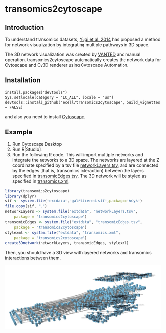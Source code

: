 # transomics2cytoscape

## Introduction

To understand transomics datasets, [Yugi et al.
2014](https://pubmed.ncbi.nlm.nih.gov/25131207)
has proposed a method for network visualization
by integrating multiple pathways in 3D space.

The 3D network visualization was created by
[VANTED](https://pubmed.ncbi.nlm.nih.gov/23140568)
and manual operation. transomics2cytoscape automatically
creates the network data for Cytoscape and
[Cy3D](http://apps.cytoscape.org/apps/cy3d) renderer
using
[Cytoscape Automation](https://pubmed.ncbi.nlm.nih.gov/31477170).

## Installation

```{R}
install.packages("devtools")
Sys.setlocale(category = "LC_ALL", locale = "us")
devtools::install_github("ecell/transomics2cytoscape", build_vignettes = FALSE)
```

and also you need to install [Cytoscape](https://cytoscape.org/).

## Example

1. Run Cytoscape Desktop
2. Run R[Studio].
3. Run the following R code. This will import multiple networks and integrate the networks to a 3D space. The networks are layered at the Z coordinate specified by a tsv file [networkLayers.tsv](./inst/extdata/networkLayers.tsv), and are connected by the edges (that is, transomics interaction) between the layers specified in [transomicEdges.tsv](./inst/extdata/transomicEdges.tsv). The 3D network will be styled as specified in [transomics.xml](./inst/extdata/transomics.xml).

```R
library(transomics2cytoscape)
library(dplyr)
sif <- system.file("extdata","galFiltered.sif",package="RCy3")
file.copy(sif, ".")
networkLayers <- system.file("extdata", "networkLayers.tsv",
    package = "transomics2cytoscape")
transomicEdges <- system.file("extdata", "transomicEdges.tsv",
    package = "transomics2cytoscape")
stylexml <- system.file("extdata", "transomics.xml",
    package = "transomics2cytoscape")
create3Dnetwork(networkLayers, transomicEdges, stylexml)
```

Then, you should have a 3D view with layered networks and transomics interactions between them.

![](man/figures/4layers.jpg)
